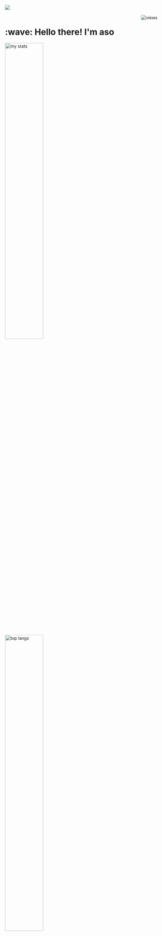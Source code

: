 <img src="https://github.com/Anmol-Baranwal/Cool-GIFs-For-GitHub/assets/74038190/d48893bd-0757-481c-8d7e-ba3e163feae7" />
<br><br>

<img align="right" alt="views" src="https://api.visitorbadge.io/api/visitors?path=aso-off&label=Profile%20views&countColor=%23f47373&style=flat"/>

<h1 align="left" id="macropower-title">:wave: Hello there! I'm aso</h1>
  <img alt="my stats" width="50%" src="https://github-readme-stats.vercel.app/api?username=aso-off&show_icons=true&theme=dracula"/>
  <img alt="top langs" width="50%" src="https://github-readme-stats.vercel.app/api/top-langs/?username=aso-off&layout=compact&theme=dracula"/>

## Info:
```ruby
CONST aso =
{
  pronouns: "He" | "him",
  use-tool: ["Visual_Studio", "JetBrains Family"],
  backend: ["Java", "Python"],
  frontend: ["HTML", "CSS", "JavaScript", "React", "VUE"],
  database: ["MySQL"],
  learning：["C++", "TypeScript", "NodeJS", "NextJS"],
  goal: "unknown"
}
```
<!--START_SECTION:waka-->
![Code Time](http://img.shields.io/badge/Code%20Time-37%20hrs%2044%20mins-blue)

![Profile Views](http://img.shields.io/badge/Profile%20Views-1166-blue)

**I'm a Night 🦉** 

```text
🌞 Morning                13 commits          ██░░░░░░░░░░░░░░░░░░░░░░░   07.98 % 
🌆 Daytime                54 commits          ████████░░░░░░░░░░░░░░░░░   33.13 % 
🌃 Evening                92 commits          ██████████████░░░░░░░░░░░   56.44 % 
🌙 Night                  4 commits           █░░░░░░░░░░░░░░░░░░░░░░░░   02.45 % 
```


📊 **This Week I Spent My Time On** 

```text
💬 Programming Languages: 
CSS                      8 hrs 27 mins       ████████████░░░░░░░░░░░░░   48.56 % 
HTML                     5 hrs 56 mins       █████████░░░░░░░░░░░░░░░░   34.13 % 
JavaScript               2 hrs 34 mins       ████░░░░░░░░░░░░░░░░░░░░░   14.74 % 
JSON                     8 mins              ░░░░░░░░░░░░░░░░░░░░░░░░░   00.82 % 
Git                      6 mins              ░░░░░░░░░░░░░░░░░░░░░░░░░   00.63 % 

🔥 Editors: 
VS Code                  17 hrs 24 mins      █████████████████████████   100.00 % 
```


 Last Updated on 19/03/2024 17:18:30 UTC
<!--END_SECTION:waka-->


## Codewars:

![codewars](https://www.codewars.com/users/aso_off/badges/large)

<h2 align="left">Languages-Frameworks-Tools: </h2>
<br/>
<div align="center">
<img src="https://skillicons.dev/icons?i=java,python,javascript,typescript&theme=dark" /><br>
  <img src="https://skillicons.dev/icons?i=html,css,react,vue,bootstrap,nodejs,nextjs,mysql&theme=dark" /><br>
  <img src="https://skillicons.dev/icons?i=vscode,idea,webstorm,git,figma,ps&theme=dark" /><br>
</div>
